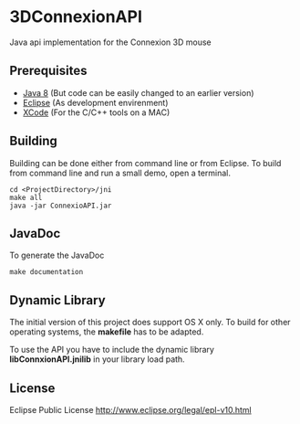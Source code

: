# 3DConnexionAPI
Java api implementation for the Connexion 3D mouse

## Prerequisites
* [Java 8](http://www.java.com) (But code can be easily changed to an earlier version)
* [Eclipse](http://www.eclipse.org) (As development envirenment) 
* [XCode](https://developer.apple.com/xcode/) (For the C/C++ tools on a MAC)

## Building

Building can be done either from command line or from Eclipse. To build from command line and run a small demo, open a terminal. 
```
cd <ProjectDirectory>/jni
make all
java -jar ConnexioAPI.jar 
```

## JavaDoc
To generate the JavaDoc
```
make documentation
```

## Dynamic Library
The initial version of this project does support OS X only. To build for other operating systems, the <b>makefile</b>
has to be adapted.

To use the API you have to include the dynamic library <b>libConnxionAPI.jnilib</b> in your library load path.

## License

Eclipse Public License
http://www.eclipse.org/legal/epl-v10.html
